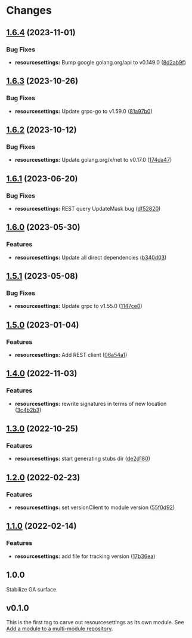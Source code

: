 # Changes

## [1.6.4](https://github.com/googleapis/google-cloud-go/compare/resourcesettings/v1.6.3...resourcesettings/v1.6.4) (2023-11-01)


### Bug Fixes

* **resourcesettings:** Bump google.golang.org/api to v0.149.0 ([8d2ab9f](https://github.com/googleapis/google-cloud-go/commit/8d2ab9f320a86c1c0fab90513fc05861561d0880))

## [1.6.3](https://github.com/googleapis/google-cloud-go/compare/resourcesettings/v1.6.2...resourcesettings/v1.6.3) (2023-10-26)


### Bug Fixes

* **resourcesettings:** Update grpc-go to v1.59.0 ([81a97b0](https://github.com/googleapis/google-cloud-go/commit/81a97b06cb28b25432e4ece595c55a9857e960b7))

## [1.6.2](https://github.com/googleapis/google-cloud-go/compare/resourcesettings/v1.6.1...resourcesettings/v1.6.2) (2023-10-12)


### Bug Fixes

* **resourcesettings:** Update golang.org/x/net to v0.17.0 ([174da47](https://github.com/googleapis/google-cloud-go/commit/174da47254fefb12921bbfc65b7829a453af6f5d))

## [1.6.1](https://github.com/googleapis/google-cloud-go/compare/resourcesettings/v1.6.0...resourcesettings/v1.6.1) (2023-06-20)


### Bug Fixes

* **resourcesettings:** REST query UpdateMask bug ([df52820](https://github.com/googleapis/google-cloud-go/commit/df52820b0e7721954809a8aa8700b93c5662dc9b))

## [1.6.0](https://github.com/googleapis/google-cloud-go/compare/resourcesettings/v1.5.1...resourcesettings/v1.6.0) (2023-05-30)


### Features

* **resourcesettings:** Update all direct dependencies ([b340d03](https://github.com/googleapis/google-cloud-go/commit/b340d030f2b52a4ce48846ce63984b28583abde6))

## [1.5.1](https://github.com/googleapis/google-cloud-go/compare/resourcesettings/v1.5.0...resourcesettings/v1.5.1) (2023-05-08)


### Bug Fixes

* **resourcesettings:** Update grpc to v1.55.0 ([1147ce0](https://github.com/googleapis/google-cloud-go/commit/1147ce02a990276ca4f8ab7a1ab65c14da4450ef))

## [1.5.0](https://github.com/googleapis/google-cloud-go/compare/resourcesettings/v1.4.0...resourcesettings/v1.5.0) (2023-01-04)


### Features

* **resourcesettings:** Add REST client ([06a54a1](https://github.com/googleapis/google-cloud-go/commit/06a54a16a5866cce966547c51e203b9e09a25bc0))

## [1.4.0](https://github.com/googleapis/google-cloud-go/compare/resourcesettings/v1.3.0...resourcesettings/v1.4.0) (2022-11-03)


### Features

* **resourcesettings:** rewrite signatures in terms of new location ([3c4b2b3](https://github.com/googleapis/google-cloud-go/commit/3c4b2b34565795537aac1661e6af2442437e34ad))

## [1.3.0](https://github.com/googleapis/google-cloud-go/compare/resourcesettings/v1.2.0...resourcesettings/v1.3.0) (2022-10-25)


### Features

* **resourcesettings:** start generating stubs dir ([de2d180](https://github.com/googleapis/google-cloud-go/commit/de2d18066dc613b72f6f8db93ca60146dabcfdcc))

## [1.2.0](https://github.com/googleapis/google-cloud-go/compare/resourcesettings/v1.1.0...resourcesettings/v1.2.0) (2022-02-23)


### Features

* **resourcesettings:** set versionClient to module version ([55f0d92](https://github.com/googleapis/google-cloud-go/commit/55f0d92bf112f14b024b4ab0076c9875a17423c9))

## [1.1.0](https://github.com/googleapis/google-cloud-go/compare/resourcesettings/v1.0.0...resourcesettings/v1.1.0) (2022-02-14)


### Features

* **resourcesettings:** add file for tracking version ([17b36ea](https://github.com/googleapis/google-cloud-go/commit/17b36ead42a96b1a01105122074e65164357519e))

## 1.0.0

Stabilize GA surface.

## v0.1.0

This is the first tag to carve out resourcesettings as its own module. See
[Add a module to a multi-module repository](https://github.com/golang/go/wiki/Modules#is-it-possible-to-add-a-module-to-a-multi-module-repository).
